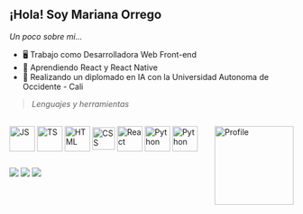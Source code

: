 ## ¡Hola! Soy Mariana Orrego

*Un poco sobre mi...*

- 🖥 Trabajo como Desarrolladora Web Front-end
- 📘 Aprendiendo React y React Native
- 🤖 Realizando un diplomado en IA con la Universidad Autonoma de Occidente - Cali

> *Lenguajes y herramientas*

<div style="display: inline_block"><br>
  <img align="center"  alt="JS" heigth="40" width="45" src="https://user-images.githubusercontent.com/83648336/179368270-c1313bfe-21b5-4da0-8188-854e951491d6.png"/>
  <img align="center"  alt="TS" heigth="40" width="45" src="https://user-images.githubusercontent.com/83648336/179368589-481988d4-af29-4036-ba90-1a5deff44e0c.png"/>
  <img align="center"  alt="HTML" heigth="40" width="45" src="https://user-images.githubusercontent.com/83648336/179368348-06214dda-1ff2-4fae-ab46-66579cb1a569.png"/>
  <img align="center"  alt="CSS" heigth="30" width="40" src="https://user-images.githubusercontent.com/83648336/179368391-d653e57c-a181-4c41-bb76-e51e98066901.png"/>
  <img align="center"  alt="React" heigth="40" width="45" src="https://user-images.githubusercontent.com/83648336/179368081-ff8fb1f9-e20c-4097-907b-3a5581115b95.png"/> 
  <img align="center"  alt="Python" heigth="40" width="45" src="https://user-images.githubusercontent.com/83648336/179368646-e649ae56-ba92-44b7-9a5f-a00ed9a65244.png"/> 
  <img align="center"  alt="Python" heigth="40" width="45" src="https://user-images.githubusercontent.com/83648336/179370610-38249d64-977b-42d2-b27e-64a9b6a7590b.png"/> 
  <img align="right" width="140" alt="Profile" src="https://user-images.githubusercontent.com/83648336/179369390-83d3e4bd-c49c-4fdd-9581-44259a9d0c3f.png"/> 
</div>

##

<div>
  <a href="mailto:mariana.orregof@gmail.com" target="_blank"><img src="https://img.shields.io/badge/Gmail-D14836?style=for-the-badge&logo=gmail&logoColor=white"></a>
  <a href="https://t.me/MarianaO_F" target="_blank"><img src="https://img.shields.io/badge/Telegram-2CA5E0?style=for-the-badge&logo=telegram&logoColor=white"></a>
  <a href="https://www.linkedin.com/in/marianaorregofranco-31198/" target="_blank"><img src="https://img.shields.io/badge/LinkedIn-0077B5?style=for-the-badge&logo=linkedin&logoColor=white"></a>
</div>
